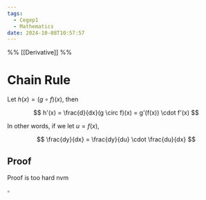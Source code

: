 ```yaml
---
tags:
  - Cegep1
  - Mathematics
date: 2024-10-08T10:57:57
---
```


%% [[Derivative]] %%

# Chain Rule

Let $h(x) = (g \circ f)(x)$, then

$$
h'(x) = \frac{d}{dx}(g \circ f)(x) = g'(f(x)) \cdot f'(x)
$$

In other words, if we let $u = f(x)$,

$$
\frac{dy}{dx} = \frac{dy}{du} \cdot \frac{du}{dx}
$$

## Proof

Proof is too hard nvm

$\square$